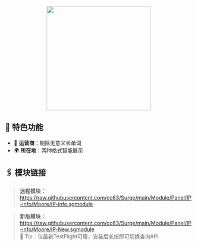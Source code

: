 <div align="center">
    
<img src="https://raw.githubusercontent.com/cc63/Surge/main/Module/Panel/IP-info/Moore/IP.png" width="280">

</div>

## 🌟 特色功能

- 📱 **运营商**：剔除无意义长单词
- 🌍 **所在地**：两种格式智能展示

## 🖇 模块链接

> **远程模块：** https://raw.githubusercontent.com/cc63/Surge/main/Module/Panel/IP-info/Moore/IP-info.sgmodule


> **新版模块：** https://raw.githubusercontent.com/cc63/Surge/main/Module/Panel/IP-info/Moore/IP-New.sgmodule
<br> 🔔 Tip：仅最新TestFlight可用，安装后长按即可切换查询API
